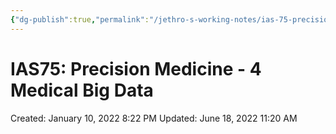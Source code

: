 ```yaml
---
{"dg-publish":true,"permalink":"/jethro-s-working-notes/ias-75-precision-medicine-4-medical-big-data/","dgPassFrontmatter":true}
---
```



# IAS75: Precision Medicine - 4 Medical Big Data

Created: January 10, 2022 8:22 PM
Updated: June 18, 2022 11:20 AM